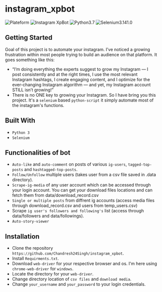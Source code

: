 # instagram_xpbot
![Plateform](https://img.shields.io/badge/Platform-Linux%2FMacOS%2FWindows-red.svg) 
![Instagram XpBot](https://img.shields.io/badge/Instagram_XpBot-V.1.0.0-yellow.svg?logo=instagram&style=V.1.1.0)
![Python3.7](https://img.shields.io/badge/Python-V3.7.6-green.svg?)
![Selenium3.141.0](https://img.shields.io/badge/Selenium-V3.141.0-Blue.svg?)
## Getting Started
Goal of this project is to automate your instagram.  I’ve noticed a growing frustration within most people trying to build an audience on that platform. It goes something like this:
* “I’m doing everything the experts suggest to grow my Instagram — I post consistently and at the right times, I use the most relevant Instagram hashtags, I create engaging content, and I optimize for the ever-changing Instagram algorithm — and yet, my Instagram account STILL isn’t growing!”
* There is no ONE key to growing your Instagram. So I have bring you this project. It's a `selenium` based `python-script` it simply automate most of the instagram's functions.
## Built With
* `Python 3`
* `Selenium`
##  Functionalities of bot
* `Auto-like` and `auto-comment` on posts of various `ig-users`, `tagged-top-posts` and `hashtagged-top-posts`.
* `Follow/Unfollow` multiple users (takes user from a csv file saved in .data directory).
* `Scrape-ig-media` of any user account which can be accessed through your login account. You can get your download files locations and can fetch them from data/download_record.csv
* `Single or multiple posts` from diffrent ig accounts (access media files through download_record.csv and users from temp_users.csv)
* Scrape `ig user's followers and following's` list (access through data/followers and data/followings).
* `Auto-story-viewer`
## Installation
* Clone the repository `https://github.com/Chandresh24Singh/instagram_xpbot`.
* Install `Requirments.txt`.
* Download `web-driver` for your respective browser and os. I'm here using `chrome-web-driver` for `windows`.
* Locate the directory for your `web-driver`.
* Change directory location of `csv files` and `download media`.
* Change `your_username` and `your_password` to your login credentials.
